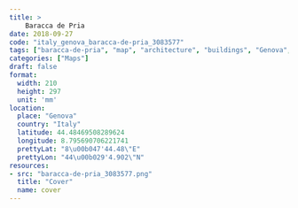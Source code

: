 ```yaml
---
title: > 
    Baracca de Pria
date: 2018-09-27
code: "italy_genova_baracca-de-pria_3083577"
tags: ["baracca-de-pria", "map", "architecture", "buildings", "Genova", "Italy"]
categories: ["Maps"]
draft: false
format:
  width: 210
  height: 297
  unit: 'mm'
location:
  place: "Genova"
  country: "Italy"
  latitude: 44.48469508289624
  longitude: 8.795690706221741
  prettyLat: "8\u00b047'44.48\"E"
  prettyLon: "44\u00b029'4.902\"N"
resources:
- src: "baracca-de-pria_3083577.png"
  title: "Cover"
  name: cover
---
```

